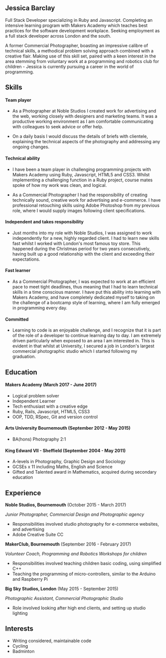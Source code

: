 ## Jessica Barclay

  Full Stack Developer specializing in Ruby and Javascript. Completing an intensive learning program with Makers Academy which teaches best practices for the software development workplace. Seeking employment as a full stack developer across London and the south.

  A former Commercial Photographer, boasting an impressive calibre of technical skills, a methodical problem solving approach combined with a creative flair. Making use of this skill set, paired with a keen interest in the area stemming from voluntary work at a programming and robotics club for children - Jessica is currently pursuing a career in the world of programming.


## Skills


#### Team player

  - As a Photographer at Noble Studios I created work for advertising and the web, working closely with designers and marketing teams.
  It was a productive working environment as I am comfortable communicating with colleagues to seek advice or offer help.

  - On a daily basis I would discuss the details of briefs with clientele, explaining the technical aspects of the photography and addressing any ongoing changes.


#### Technical ability

  - I have been a team player in challenging programming projects with Makers Academy using Ruby, Javascript, HTML5 and CSS3. Whilst implementing a challenging function in a Ruby project, course mates spoke of how my work was clean, and logical.

  - As a Commercial Photographer I had the responsibility of creating technically sound, creative work for advertising and e-commerce. I have professional retouching skills using Adobe Photoshop from my previous role, where I would supply images following client specifications.


#### Independent and takes responsibility

  - Just months into my role with Noble Studios, I was assigned to work independently for a new, highly regarded client. I had to learn new skills fast whilst I worked with London's most famous toy store. This happened during the Christmas period for two years consecutively, having built up a good relationship with the client and exceeding their expectations.


#### Fast learner

  - As a Commercial Photographer, I was expected to work at an efficient pace to meet tight deadlines, thus meaning that I had to learn technical skills in a time conscious manner. I have put this ability into learning with Makers Academy, and have completely dedicated myself to taking on the challenge of a bootcamp style of learning, where I am fully emerged in programming every day.


#### Committed

  - Learning to code is an enjoyable challenge, and I recognize that it is part of the role of a developer to continue learning day to day. I am extremely driven particularly when exposed to an area I am interested in. This is evident in that whilst at University, I secured a job in London's largest commercial photographic studio which I started following my graduation.


## Education

#### Makers Academy (March 2017 - June 2017)

- Logical problem solver
- Independent Learner
- Tech enthusiast with a creative edge
- Ruby, Rails, Javascript, HTML5, CSS3
- OOP, TDD, RSpec, Git and version control

#### Arts University Bournemouth (September 2012 - May 2015)

- BA(hons) Photography 2:1

#### King Edward VII - Sheffield (September 2004 - May 2011)

- A-levels in Photography, Graphic Design and Sociology
- GCSEs x 11 including Maths, English and Science
- Gifted and Talented award in Mathematics, acquired during secondary education

## Experience

**Noble Studios, Bournemouth** (October 2015 - March 2017)

*Junior Photographer, Commercial Design and Photographic agency*

- Responsibilities involved studio photography for e-commerce websites, and advertising
- Adobe Creative Suite CC


**MakerClub, Bournemouth** (September 2016 - February 2017)

*Volunteer Coach, Programming and Robotics Workshops for children*

- Responsibilities involved teaching children basic coding, using simplified C++
- Teaching the programming of micro-controllers, similar to the Arduino and Raspberry Pi


**Big Sky Studios, London** (May 2015 - September 2015)

*Photographic Assistant, Commercial Photographic Studio*

- Role involved looking after high end clients, and setting up studio lighting

## Interests

- Writing considered, maintainable code
- Cycling
- Badminton

